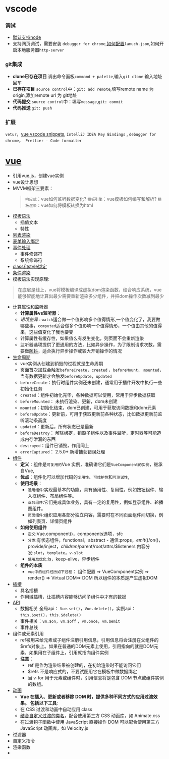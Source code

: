 # vscode
### 调试
* [默认支持node](https://code.visualstudio.com/docs/nodejs/nodejs-tutorial)
* 支持网页调试，需要安装 `debugger for chrome`,[如何配置](https://code.visualstudio.com/docs/nodejs/nodejs-debugging)`lanuch.json`,如何开启本地服务器`http-server`
### git集成
* **clone已存在项目**
调出命令面板`command + palette`,输入`git clone` 输入地址回车
* **已存在项目**
`source control`中：`git: add remote`,填写remote name 为 origin,添加remote url 为 git地址
* **代码提交**
`source control`中：填写`message`,`git: commit`
* **代码推送** `git: push`
### 扩展
`vetur`，[vue vscode snippets](https://marketplace.visualstudio.com/items?itemName=sdras.vue-vscode-snippets), `IntelliJ IDEA Key Bindings` , `debugger for chrome`，` Prettier - Code formatter`

# [vue](https://cn.vuejs.org/)
* 引用vue.js，创建vue实例
* vue设计思想
* MVVM框架三要素：
  > `响应式`：vue如何监听数据变化? `模板引擎`：vue模板如何编写和解析? `模板渲染`：vue如何将模板转换为html
* [模板语法](https://cn.vuejs.org/v2/guide/syntax.html)
  - 插值文本
  - 特性
* [列表渲染](https://cn.vuejs.org/v2/guide/list.html)
* [表单输入绑定](https://cn.vuejs.org/v2/guide/forms.html)
* [事件处理](https://cn.vuejs.org/v2/guide/events.html)
  - 事件修饰符
  - 系统修饰符
* [class和style绑定](https://cn.vuejs.org/v2/guide/class-and-style.html)
* [条件渲染](https://cn.vuejs.org/v2/guide/conditional.html)
* 模板语法实现原理: 
> 在底层是线上，vue将模板编译成虚拟dom渲染函数，结合响应系统，vue能够智能地计算出最少需要重新渲染多少组件，并把dom操作次数减到最少
* [计算属性和监听器](https://cn.vuejs.org/v2/guide/computed.html)
  - **计算属性vs监听器**：
  - *语境差异* : `watch`适合做一个值影响多个值得情形,一个值变化了，我要做哪些事，`computed`适合做多个值影响一个值得情形，一个值由其他的值得来，这些值变化了我也要变
  - 计算属性有缓存性，如果值么有发生变化，则页面不会重新渲染
  - 监听器选项提供了更通用的方法，比如异步操作，为了限制请求次数，需要做[防抖](https://cn.vuejs.org/v2/guide/computed.html#%E4%BE%A6%E5%90%AC%E5%99%A8)，适合执行异步操作或较大开销操作的情况
* [生命周期](https://cn.vuejs.org/v2/api/#%E9%80%89%E9%A1%B9-%E7%94%9F%E5%91%BD%E5%91%A8%E6%9C%9F%E9%92%A9%E5%AD%90)
  - vue实例从创建到销毁的过程就是生命周期
  - 页面首次加载会触发`beforeCreate`，`created` ，`beforeMount`， `mounted`，当有数据更新才会触发`beforeUpdate`，`updated`
  - `beforeCreate`：执行时组件实例还未创建，通常用于插件开发中执行一些初始化任务
  - `created`：组件初始化完毕，各种数据可以使用，常用于异步数据获取
  - `beforeMounted`： 未执行渲染、更新，dom未创建
  - `mounted`：初始化结束，dom已创建，可用于获取访问数据和dom元素 
  - `beforeUpdate`：更新前，可用于获取更新前各种状态，比如数据更新前监听滚动条高度
  - `updated`：更新后，所有状态已是最新
  - `beforeDestroy`： 解除绑定，销毁子组件以及事件监听，定时器等可能造成内存泄漏的东西
  - `destroyed`：组件已销毁，作用同上
  - `errorCaptured`： 2.5.0+ 新增捕获错误处理
* [组件](https://cn.vuejs.org/v2/guide/components.html)
  - **定义**：组件是`可复用的`Vue 实例，准确讲它们是`VueComponent的实例`，继承自Vue,
  - **优点**：组件化可以增加代码的`复用性`、`可维护性`和`可测试性`,
  - **使用场景**：
    - `通用组件`:实现最基本的功能，具有通用性、复用性，例如按钮组件、输入框组件、布局组件等。
    - `业务组件`:它们完成具体业务，具有一定的复用性，例如登录组件、轮播图组件。
    - `页面组件`:组织应用各部分独立内容，需要时在不同页面组件间切换，例如列表页、详情页组件
  - **如何使用组件**
    - `定义`:Vue.component()，components选项，sfc 
    - `分类`:有状态组件，functional，abstract - 通信:props，$emit()/$on()，provide/inject，$children/$parent/$root/$attrs/$listeners 内容分发:`slot`，`template`，`v-slot`
    - `使用及优化`:is，keep-alive，异步组件
  - **组件的本质**
    - `vue中的组件经历如下过程`：
    组件配置 => VueComponent实例 => render() => Virtual DOM=> DOM 所以组件的本质是产生虚拟DOM
* [插槽](https://cn.vuejs.org/v2/guide/components-slots.html)
  - 具名插槽
  - 作用域插槽，让插槽内容能够访问子组件中才有的数据
* [API](https://cn.vuejs.org/v2/api/#%E5%85%A8%E5%B1%80-API)
  - 数据相关 全局api： `Vue.set()`，`Vue.delete()`，实例api：`this.$set()`，`this.$delete()`
  - 事件相关：`vm.$on`，`vm.$off` ，`vm.once`，`vm.$emit`
  - 事件总线
* 组件或元素引用
  - ref被用来给元素或子组件注册引用信息，引用信息将会注册在父组件的$refs对象上。如果在普通的DOM元素上使用，引用指向的就是DOM元素，如果用在子组件上，引用就指向组件实例
  - **注意**：
    - ref 是作为渲染结果被创建的，在初始渲染时不能访问它们 
    - $refs 不是响应式的，不要试图用它在模板中做数据绑定
    - 当 v-for 用于元素或组件时，引用信息将是包含 DOM 节点或组件实例的数组。
* [动画](https://cn.vuejs.org/v2/guide/transitions.html)
  - **Vue 在插入、更新或者移除 DOM 时，提供多种不同方式的应用过渡效果。 包括以下工具**:
  - 在 CSS 过渡和动画中自动应用 class 
  - [结合自定义过渡的类名](https://cn.vuejs.org/v2/guide/transitions.html#%E8%87%AA%E5%AE%9A%E4%B9%89%E8%BF%87%E6%B8%A1%E7%9A%84%E7%B1%BB%E5%90%8D)，配合使用第三方 CSS 动画库，如 Animate.css 
  - 在过渡钩子函数中使用 JavaScript 直接操作 DOM 可以配合使用第三方JavaScript 动画库，如 Velocity.js
* 过滤器
* 自定义指令
* 渲染函数
* 



